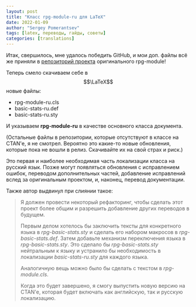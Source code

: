 ```yaml
---
layout: post
title: "Класс rpg-module-ru для LaTeX"
date: 2022-01-09
author: "Sergey Pomerantsev"
tags: [latex, переводы, гайды, советы]
categories: [translations]
---
```


Итак, свершилось, мне удалось победить GitHub, и мои доп. файлы всё же приняли в [репозиторий проекта](https://github.com/slithy/rpg_module) оригинального rpg-module!

Теперь смело скачиваем себе в $$\LaTeX$$ новые файлы:

- rpg-module-ru.cls
- basic-stats-ru.def
- basic-stats-ru.sty

И указываем **rpg-module-ru** в качестве основного класса документа.

(Остальные файлы в репозитории, которые отсутствуют в классе на CTAN'e, я не смотрел. Вероятно это какие-то новые обновления, которые пока не вошли в релиз. Скачивайте их на свой страх и риск.)

Это первая и наиболее необходимая часть локализации класса на русский язык. Позже могут появляться обновления с исправлением ошибок, переводом дополнительных частей, добавление исправлений вслед за оригинальным проектом, и, наконец, перевод документации.

Также автор выдвинул при слиянии такое:

> Я должен провести некоторый рефакторинг, чтобы сделать этот проект более общим и разрешить добавление других переводов в будущем.
>
> Первым делом хотелось бы заключить тексты для конкретного языка в *rpg-basic-stats.sty* и сделать его набором макросов в *rpg-basic-stats.def*. Затем добавьте механизм переключения языка в *rpg-basic-stats.sty*. Это сделало бы *rpg-basic-stats.sty* нейтральным к языку и устранило бы необходимость в локализации *basic-stats-ru.sty* для каждого языка.
> 
> Аналогичную вещь можно было бы сделать с текстом в *rpg-module.cls*.
> 
> Когда это будет завершено, я смогу выпустить новую версию на CTAN'e, которая будет включать как английскую, так и русскую локализацию.
